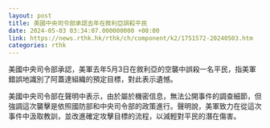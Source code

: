 ```yaml
---
layout: post
title: 美國中央司令部承認去年在敘利亞誤殺平民
date: 2024-05-03 03:34:07.000000000 +08:00
link: https://news.rthk.hk/rthk/ch/component/k2/1751572-20240503.htm
categories: rthk
---
```


美國中央司令部承認，美軍去年5月3日在敘利亞的空襲中誤殺一名平民，指美軍錯誤地識別了阿蓋達組織的預定目標，對此表示遺憾。

美國中央司令部在聲明中表示，由於屬於機密信息，無法公開事件的調查細節，但強調這次襲擊是依照國防部和中央司令部的政策進行。聲明說，美軍致力在從這次事件中汲取教訓，並改進確定攻擊目標的流程，以減輕對平民的潛在傷害。
